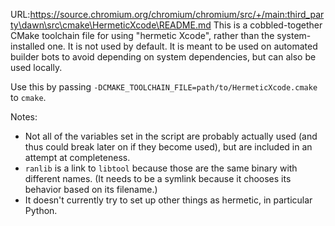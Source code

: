 URL:https://source.chromium.org/chromium/chromium/src/+/main:third_party\dawn\src\cmake\HermeticXcode\README.md
This is a cobbled-together CMake toolchain file for using "hermetic Xcode",
rather than the system-installed one. It is not used by default. It is meant to
be used on automated builder bots to avoid depending on system dependencies, but
can also be used locally.

Use this by passing `-DCMAKE_TOOLCHAIN_FILE=path/to/HermeticXcode.cmake` to
`cmake`.

Notes:

- Not all of the variables set in the script are probably actually used
  (and thus could break later on if they become used), but are included in an
  attempt at completeness.
- `ranlib` is a link to `libtool` because those are the same binary with
  different names. (It needs to be a symlink because it chooses its behavior
  based on its filename.)
- It doesn't currently try to set up other things as hermetic, in particular
  Python.
